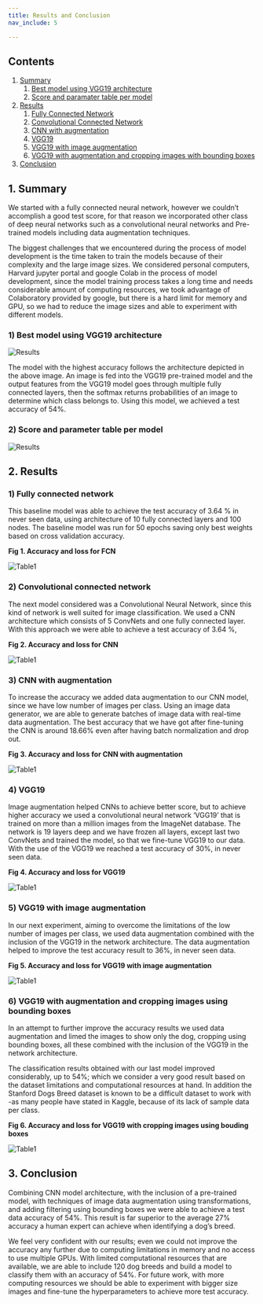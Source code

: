 ```yaml
---
title: Results and Conclusion
nav_include: 5

---
```


## Contents

1. [Summary](#summary)
   1. [Best model using VGG19 architecture](#Picture)
   2. [Score and paramater table per model](#Table) 
2. [Results](#results)
   1. [Fully Connected Network](#fcn)
   2. [Convolutional Connected Network](#cnn)
   3. [CNN with augmentation](#cnn_aug)
   4. [VGG19](#vgg19)
   5. [VGG19 with image augmentation](#vgg19_aug)
   6. [VGG19 with augmentation and  cropping images with bounding boxes](#vgg19_box)
3. [Conclusion](#summary)

## 1. Summary <a name="summary"></a>

We started with a fully connected neural network, however we couldn’t accomplish a good test score, for that reason we incorporated other class of deep neural networks such as a convolutional neural networks and Pre-trained models including data augmentation techniques.

The biggest challenges that we encountered during the process of model development is the time taken to train the models because of their complexity and the large image sizes. We considered personal computers, Harvard jupyter portal and google Colab in the process of model development, since the model training process takes a long time and needs considerable amount of computing resources, we took advantage of Colaboratory provided by google, but there is a hard limit for memory and GPU, so we had to reduce the image sizes and able to experiment with different models. 


### 1) Best model using VGG19 architecture <a name="Picture"></a>

![Results](/Images/FCN_VGG19.png)


The model with the highest accuracy follows the architecture depicted in the above image. An image is fed into the VGG19 pre-trained model and the output features from the VGG19 model goes through multiple fully connected layers, then the softmax returns probabilities of an image to determine which class belongs to. Using this model, we achieved a test accuracy of 54%.

### 2) Score and parameter table per model <a name="Table"></a>

![Results](/Images/test-score-table.png)

## 2. Results <a name="results"></a>

### 1) Fully connected network <a name="fcn"></a>

This baseline model was able to achieve the test accuracy of 3.64 % in never seen data, using architecture of 10 fully connected layers and 100 nodes. The baseline model was run for 50 epochs saving only best weights based on cross validation accuracy.

**Fig 1. Accuracy and loss for FCN**

![Table1](/Images/dnn.png)



### 2) Convolutional connected network <a name="cnn"></a>

The next model considered was a Convolutional Neural Network, since this kind of network is well suited for image classification. We used a CNN architecture which consists of 5 ConvNets and one fully connected layer. With this approach we were able to achieve a test accuracy of 3.64 %, 



**Fig 2. Accuracy and loss for CNN**

![Table1](/Images/CNN.png)



### 3) CNN with augmentation <a name="cnn_aug"></a>

To increase the accuracy we added data augmentation to our CNN model, since we have low number of images per class. Using an image data generator, we are able to generate batches of image data with real-time data augmentation. The best accuracy that we have got after fine-tuning the CNN is around 18.66% even after having batch normalization and drop out. 



**Fig 3. Accuracy and loss for CNN with augmentation**

![Table1](/Images/CNN-aug.png)



### 4) VGG19 <a name="vgg19"></a>

Image augmentation helped CNNs to achieve better score, but to achieve higher accuracy we used a convolutional neural network ‘VGG19’ that is trained on more than a million images from the ImageNet database. The network is 19 layers deep and we have frozen all layers, except last two ConvNets and trained the model, so that we fine-tune VGG19 to our data. With the use of the VGG19 we reached a test accuracy of 30%, in never seen data. 

**Fig 4. Accuracy and loss for VGG19**

![Table1](/Images/vgg19.png)

### 5) VGG19 with image augmentation <a name="vgg19_aug"></a>

In our next experiment, aiming to overcome the limitations of the low number of images per class, we used data augmentation combined with the inclusion of the VGG19 in the network architecture. The data augmentation helped to improve the test accuracy result to 36%, in never seen data.

**Fig 5. Accuracy and loss for VGG19 with image augmentation**

![Table1](/Images/vgg19-aug.png)



### 6) VGG19 with augmentation and cropping images using bounding boxes <a name="vgg19_box"></a>

In an attempt to further improve the accuracy results we used data augmentation and limed the images to show only the dog, cropping using bounding boxes, all these combined with the inclusion of the VGG19 in the network architecture.

The classification results obtained with our last model improved considerably, up to 54%; which we consider a very good result based on the dataset limitations and computational resources at hand. In addition the Stanford Dogs Breed dataset is known to be a difficult dataset to work with -as many people have stated in Kaggle, because of its lack of sample data per class.


**Fig 6. Accuracy and loss for VGG19 with cropping images using bouding boxes**

![Table1](/Images/vgg19-bound-aug.png)


## 3. Conclusion

Combining CNN model architecture, with the inclusion of a pre-trained model, with techniques of image data augmentation using transformations, and adding filtering using bounding boxes we were able to achieve a test data accuracy of 54%. This result is far superior to the average 27% accuracy a human expert can achieve when identifying a dog’s breed.

We feel very confident with our results; even we could not improve the accuracy any further due to computing limitations in memory and no access to use multiple GPUs. With limited computational resources that are available, we are able to include 120 dog breeds and build a model to classify them with an accuracy of 54%. For future work, with more computing resources we should be able to experiment with bigger size images and fine-tune the hyperparameters to achieve more test accuracy. 


